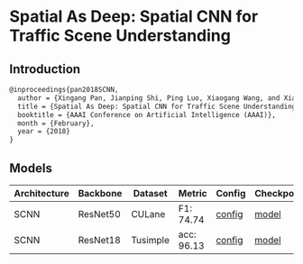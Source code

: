 # Spatial As Deep: Spatial CNN for Traffic Scene Understanding 

## Introduction

```latex
@inproceedings{pan2018SCNN,  
  author = {Xingang Pan, Jianping Shi, Ping Luo, Xiaogang Wang, and Xiaoou Tang},  
  title = {Spatial As Deep: Spatial CNN for Traffic Scene Understanding},  
  booktitle = {AAAI Conference on Artificial Intelligence (AAAI)},  
  month = {February},  
  year = {2018}  
}
```

## Models
| Architecture| Backbone |Dataset | Metric | Config| Checkpoints  |
|-------------|----------|--------|--------|-------|--------------|
| SCNN       | ResNet50 | CULane | F1: 74.74| [config](https://github.com/Turoad/lanedet/blob/main/configs/scnn/resa18_culane.py)  |[model](https://github.com/Turoad/lanedet/releases/download/1.0/scnn_r50_culane.zip) |
| SCNN       | ResNet18 | Tusimple |acc: 96.13| [config](https://github.com/Turoad/lanedet/blob/main/configs/scnn/resa18_culane.py)  | [model](https://github.com/Turoad/lanedet/releases/download/1.0/scnn_r18_tusimple.zip)|
